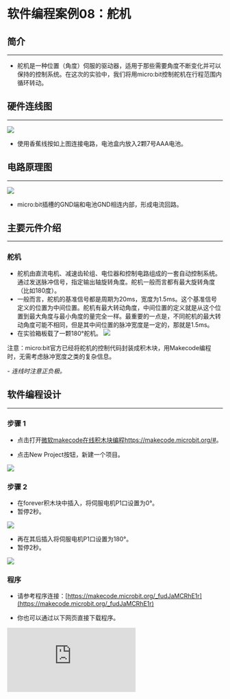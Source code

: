 ﻿# 软件编程案例08：舵机

## 简介 ##
---
- 舵机是一种位置（角度）伺服的驱动器，适用于那些需要角度不断变化并可以保持的控制系统。在这次的实验中，我们将用micro:bit控制舵机在行程范围内循环转动。

## 硬件连线图 ##
---
![](https://wiki-media-ef.oss-cn-hongkong.aliyuncs.com/docs/microbit/circuit-design/microbit-experiment-box-kit/images/QpsN3Rk.png)

- 使用香蕉线按如上图连接电路，电池盒内放入2颗7号AAA电池。

## 电路原理图 ##
---
![](https://wiki-media-ef.oss-cn-hongkong.aliyuncs.com/docs/microbit/circuit-design/microbit-experiment-box-kit/images/yXHJ6zm.png)

- micro:bit插槽的GND端和电池GND相连内部，形成电流回路。

## 主要元件介绍 ##
---
### 舵机 ###
- 舵机由直流电机、减速齿轮组、电位器和控制电路组成的一套自动控制系统。通过发送脉冲信号，指定输出轴旋转角度。舵机一般而言都有最大旋转角度（比如180度）。
- 一般而言，舵机的基准信号都是周期为20ms，宽度为1.5ms。这个基准信号定义的位置为中间位置。舵机有最大转动角度，中间位置的定义就是从这个位置到最大角度与最小角度的量完全一样。最重要的一点是，不同舵机的最大转动角度可能不相同，但是其中间位置的脉冲宽度是一定的，那就是1.5ms。
- 在实验箱板载了一颗180°舵机。
![](https://wiki-media-ef.oss-cn-hongkong.aliyuncs.com/docs/microbit/circuit-design/microbit-experiment-box-kit/images/uqmkhZ6.png)

注意：micro:bit官方已经将舵机的控制代码封装成积木块，用Makecode编程时，无需考虑脉冲宽度之类的复杂信息。

*- 连线时注意正负极。*

## 软件编程设计
---
### 步骤 1

- 点击打开[微软makecode在线积木块编程https://makecode.microbit.org/#](https://makecode.microbit.org/#)。

- 点击New Project按钮，新建一个项目。

![](https://wiki-media-ef.oss-cn-hongkong.aliyuncs.com/docs/microbit/circuit-design/microbit-experiment-box-kit/images/t34k5Zb.png)

### 步骤 2

- 在forever积木块中插入，将伺服电机P1口设置为0°。
- 暂停2秒。

![](https://wiki-media-ef.oss-cn-hongkong.aliyuncs.com/docs/microbit/circuit-design/microbit-experiment-box-kit/images/rMTDGWP.png)

- 再在其后插入将伺服电机P1口设置为180°。
- 暂停2秒。

![](https://wiki-media-ef.oss-cn-hongkong.aliyuncs.com/docs/microbit/circuit-design/microbit-experiment-box-kit/images/rKePFnv.png)

### 程序

- 请参考程序连接：[https://makecode.microbit.org/_fudJaMCRhE1r](https://makecode.microbit.org/_fudJaMCRhE1r)

- 你也可以通过以下网页直接下载程序。




<div
    style={{
        position: 'relative',
        paddingBottom: '60%',
        overflow: 'hidden',
    }}
>
    <iframe
        src="https://makecode.microbit.org/_fudJaMCRhE1r"
        frameborder="0"
        sandbox="allow-popups allow-forms allow-scripts allow-same-origin"
        style={{
            position: 'absolute',
            width: '100%',
            height: '100%',
        }}
    />
</div>

## 结论
---
- 舵机在0至180度之间来回旋转。

## 思考
---
- 如果我们想用温度传感器和舵机做一个指针温度计，那么我们该如何设计电路与编程？

## 常见问题
---


## 相关阅读
---
